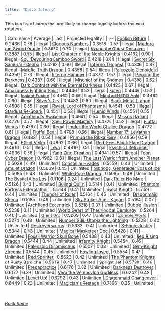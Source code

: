 ```yaml
---
title:  "Disco Inferno"
---
```


This is a list of cards that are likely to change legality before the next rotation.

| Card name | Average | Last | Projected legality |
| :-- |
[Foolish Return](https://db.ygoprodeck.com/card/?search=Foolish%20Return) | 0.2436 | 0.68 | Illegal |
[Glorious Numbers](https://db.ygoprodeck.com/card/?search=Glorious%20Numbers) | 0.3518 | 0.57 | Illegal |
[Mudora the Sword Oracle](https://db.ygoprodeck.com/card/?search=Mudora%20the%20Sword%20Oracle) | 0.3680 | 0.70 | Illegal |
[Kycoo the Ghost Destroyer](https://db.ygoprodeck.com/card/?search=Kycoo%20the%20Ghost%20Destroyer) | 0.3887 | 0.55 | Illegal |
[Last Chapter of the Noble Knights](https://db.ygoprodeck.com/card/?search=Last%20Chapter%20of%20the%20Noble%20Knights) | 0.4162 | 0.90 | Illegal |
[Soul Devouring Bamboo Sword](https://db.ygoprodeck.com/card/?search=Soul%20Devouring%20Bamboo%20Sword) | 0.4218 | 0.64 | Illegal |
[Secret Six Samurai - Genba](https://db.ygoprodeck.com/card/?search=Secret%20Six%20Samurai%20-%20Genba) | 0.4292 | 0.60 | Illegal |
[Inferno Tempest](https://db.ygoprodeck.com/card/?search=Inferno%20Tempest) | 0.4336 | 0.87 | Illegal |
[Malefic Truth Dragon](https://db.ygoprodeck.com/card/?search=Malefic%20Truth%20Dragon) | 0.4356 | 0.54 | Illegal |
[Paleozoic Olenoides](https://db.ygoprodeck.com/card/?search=Paleozoic%20Olenoides) | 0.4359 | 0.73 | Illegal |
[Inferno Hammer](https://db.ygoprodeck.com/card/?search=Inferno%20Hammer) | 0.4372 | 0.57 | Illegal |
[Piercing the Darkness](https://db.ygoprodeck.com/card/?search=Piercing%20the%20Darkness) | 0.4387 | 0.60 | Illegal |
[Mischief of the Gnomes](https://db.ygoprodeck.com/card/?search=Mischief%20of%20the%20Gnomes) | 0.4398 | 0.62 | Illegal |
[Dark Contract with the Eternal Darkness](https://db.ygoprodeck.com/card/?search=Dark%20Contract%20with%20the%20Eternal%20Darkness) | 0.4423 | 0.67 | Illegal |
[Amazoness Fighting Spirit](https://db.ygoprodeck.com/card/?search=Amazoness%20Fighting%20Spirit) | 0.4446 | 0.53 | Illegal |
[Buten](https://db.ygoprodeck.com/card/?search=Buten) | 0.4446 | 0.53 | Illegal |
[Instant Fusion](https://db.ygoprodeck.com/card/?search=Instant%20Fusion) | 0.4462 | 0.56 | Illegal |
[Masked HERO Anki](https://db.ygoprodeck.com/card/?search=Masked%20HERO%20Anki) | 0.4482 | 0.60 | Illegal |
[Silver's Cry](https://db.ygoprodeck.com/card/?search=Silver's%20Cry) | 0.4482 | 0.60 | Illegal |
[Black Metal Dragon](https://db.ygoprodeck.com/card/?search=Black%20Metal%20Dragon) | 0.4508 | 0.65 | Illegal |
[Raviel, Lord of Phantasms](https://db.ygoprodeck.com/card/?search=Raviel,%20Lord%20of%20Phantasms) | 0.4541 | 0.53 | Illegal |
[Stardust Re-Spark](https://db.ygoprodeck.com/card/?search=Stardust%20Re-Spark) | 0.4541 | 0.53 | Illegal |
[Humid Winds](https://db.ygoprodeck.com/card/?search=Humid%20Winds) | 0.4551 | 0.55 | Illegal |
[Archfiend's Awakening](https://db.ygoprodeck.com/card/?search=Archfiend's%20Awakening) | 0.4641 | 0.54 | Illegal |
[Missus Radiant](https://db.ygoprodeck.com/card/?search=Missus%20Radiant) | 0.4726 | 0.52 | Illegal |
[Spell Power Mastery](https://db.ygoprodeck.com/card/?search=Spell%20Power%20Mastery) | 0.4726 | 0.52 | Illegal |
[Fluffal Wings](https://db.ygoprodeck.com/card/?search=Fluffal%20Wings) | 0.4767 | 0.60 | Illegal |
[Imduk the World Chalice Dragon](https://db.ygoprodeck.com/card/?search=Imduk%20the%20World%20Chalice%20Dragon) | 0.4772 | 0.61 | Illegal |
[Fluffal Bear](https://db.ygoprodeck.com/card/?search=Fluffal%20Bear) | 0.4798 | 0.66 | Illegal |
[Number 17: Leviathan Dragon](https://db.ygoprodeck.com/card/?search=Number%2017:%20Leviathan%20Dragon) | 0.4831 | 0.54 | Illegal |
[Primula the Rikka Fairy](https://db.ygoprodeck.com/card/?search=Primula%20the%20Rikka%20Fairy) | 0.4856 | 0.59 | Illegal |
[Effect Veiler](https://db.ygoprodeck.com/card/?search=Effect%20Veiler) | 0.4892 | 0.66 | Illegal |
[Red-Eyes Black Flare Dragon](https://db.ygoprodeck.com/card/?search=Red-Eyes%20Black%20Flare%20Dragon) | 0.4910 | 0.51 | Illegal |
[Teva](https://db.ygoprodeck.com/card/?search=Teva) | 0.4910 | 0.51 | Illegal |
[Psychic Lifetrancer](https://db.ygoprodeck.com/card/?search=Psychic%20Lifetrancer) | 0.4936 | 0.56 | Illegal |
[Yang Zing Creation](https://db.ygoprodeck.com/card/?search=Yang%20Zing%20Creation) | 0.4941 | 0.57 | Illegal |
[Toon Cyber Dragon](https://db.ygoprodeck.com/card/?search=Toon%20Cyber%20Dragon) | 0.4962 | 0.61 | Illegal |
[The Last Warrior from Another Planet](https://db.ygoprodeck.com/card/?search=The%20Last%20Warrior%20from%20Another%20Planet) | 0.5038 | 0.39 | Unlimited |
[Constellar Hyades](https://db.ygoprodeck.com/card/?search=Constellar%20Hyades) | 0.5059 | 0.43 | Unlimited |
[Amulet Dragon](https://db.ygoprodeck.com/card/?search=Amulet%20Dragon) | 0.5069 | 0.45 | Unlimited |
[Nidhogg, Generaider Boss of Ice](https://db.ygoprodeck.com/card/?search=Nidhogg,%20Generaider%20Boss%20of%20Ice) | 0.5085 | 0.48 | Unlimited |
[White Rose Dragon](https://db.ygoprodeck.com/card/?search=White%20Rose%20Dragon) | 0.5085 | 0.48 | Unlimited |
[The Bystial Alba Los](https://db.ygoprodeck.com/card/?search=The%20Bystial%20Alba%20Los) | 0.5106 | 0.24 | Unlimited |
[Dark Ruler No More](https://db.ygoprodeck.com/card/?search=Dark%20Ruler%20No%20More) | 0.5126 | 0.43 | Unlimited |
[Bujingi Quilin](https://db.ygoprodeck.com/card/?search=Bujingi%20Quilin) | 0.5144 | 0.41 | Unlimited |
[Phantom Fortress Enterblathnir](https://db.ygoprodeck.com/card/?search=Phantom%20Fortress%20Enterblathnir) | 0.5144 | 0.41 | Unlimited |
[Insect Knight](https://db.ygoprodeck.com/card/?search=Insect%20Knight) | 0.5159 | 0.44 | Unlimited |
[Thunder of Ruler](https://db.ygoprodeck.com/card/?search=Thunder%20of%20Ruler) | 0.5164 | 0.45 | Unlimited |
[Dragonmaid Sheou](https://db.ygoprodeck.com/card/?search=Dragonmaid%20Sheou) | 0.5185 | 0.49 | Unlimited |
[Sky Striker Ace - Kagari](https://db.ygoprodeck.com/card/?search=Sky%20Striker%20Ace%20-%20Kagari) | 0.5194 | 0.07 | Unlimited |
[Archfiend Eccentrick](https://db.ygoprodeck.com/card/?search=Archfiend%20Eccentrick) | 0.5218 | 0.37 | Unlimited |
[Bubble Illusion](https://db.ygoprodeck.com/card/?search=Bubble%20Illusion) | 0.5238 | 0.41 | Unlimited |
[World Gears of Theurlogical Demiurgy](https://db.ygoprodeck.com/card/?search=World%20Gears%20of%20Theurlogical%20Demiurgy) | 0.5264 | 0.46 | Unlimited |
[Giant Orc](https://db.ygoprodeck.com/card/?search=Giant%20Orc) | 0.5269 | 0.47 | Unlimited |
[Zombie World](https://db.ygoprodeck.com/card/?search=Zombie%20World) | 0.5274 | 0.48 | Unlimited |
[Number S39: Utopia the Lightning](https://db.ygoprodeck.com/card/?search=Number%20S39:%20Utopia%20the%20Lightning) | 0.5328 | 0.40 | Unlimited |
[Destroyersaurus](https://db.ygoprodeck.com/card/?search=Destroyersaurus) | 0.5333 | 0.41 | Unlimited |
[S-Force Justify](https://db.ygoprodeck.com/card/?search=S-Force%20Justify) | 0.5344 | 0.43 | Unlimited |
[Magical Musketeer Doc](https://db.ygoprodeck.com/card/?search=Magical%20Musketeer%20Doc) | 0.5428 | 0.41 | Unlimited |
[Fossil Warrior Skull Bone](https://db.ygoprodeck.com/card/?search=Fossil%20Warrior%20Skull%20Bone) | 0.5438 | 0.43 | Unlimited |
[Red Rising Dragon](https://db.ygoprodeck.com/card/?search=Red%20Rising%20Dragon) | 0.5444 | 0.44 | Unlimited |
[Infernity Knight](https://db.ygoprodeck.com/card/?search=Infernity%20Knight) | 0.5454 | 0.46 | Unlimited |
[Paleozoic Dinomischus](https://db.ygoprodeck.com/card/?search=Paleozoic%20Dinomischus) | 0.5507 | 0.33 | Unlimited |
[Gem-Knight Zirconia](https://db.ygoprodeck.com/card/?search=Gem-Knight%20Zirconia) | 0.5544 | 0.45 | Unlimited |
[Howling Insect](https://db.ygoprodeck.com/card/?search=Howling%20Insect) | 0.5554 | 0.47 | Unlimited |
[Red Sprinter](https://db.ygoprodeck.com/card/?search=Red%20Sprinter) | 0.5623 | 0.42 | Unlimited |
[The Phantom Knights of Rusty Bardiche](https://db.ygoprodeck.com/card/?search=The%20Phantom%20Knights%20of%20Rusty%20Bardiche) | 0.5649 | 0.47 | Unlimited |
[Spright Jet](https://db.ygoprodeck.com/card/?search=Spright%20Jet) | 0.5738 | 0.46 | Unlimited |
[Predapractice](https://db.ygoprodeck.com/card/?search=Predapractice) | 0.6176 | 0.02 | Unlimited |
[Darkness Destroyer](https://db.ygoprodeck.com/card/?search=Darkness%20Destroyer) | 0.6177 | 0.39 | Unlimited |
[Vera the Vernusylph Goddess](https://db.ygoprodeck.com/card/?search=Vera%20the%20Vernusylph%20Goddess) | 0.6242 | 0.42 | Unlimited |
[Level Up!](https://db.ygoprodeck.com/card/?search=Level%20Up!) | 0.6292 | 0.43 | Unlimited |
[Dragonmaid Changeover](https://db.ygoprodeck.com/card/?search=Dragonmaid%20Changeover) | 0.6449 | 0.23 | Unlimited |
[Magician's Restage](https://db.ygoprodeck.com/card/?search=Magician's%20Restage) | 0.7866 | 0.35 | Unlimited |

<br>

###### [Back home](index)